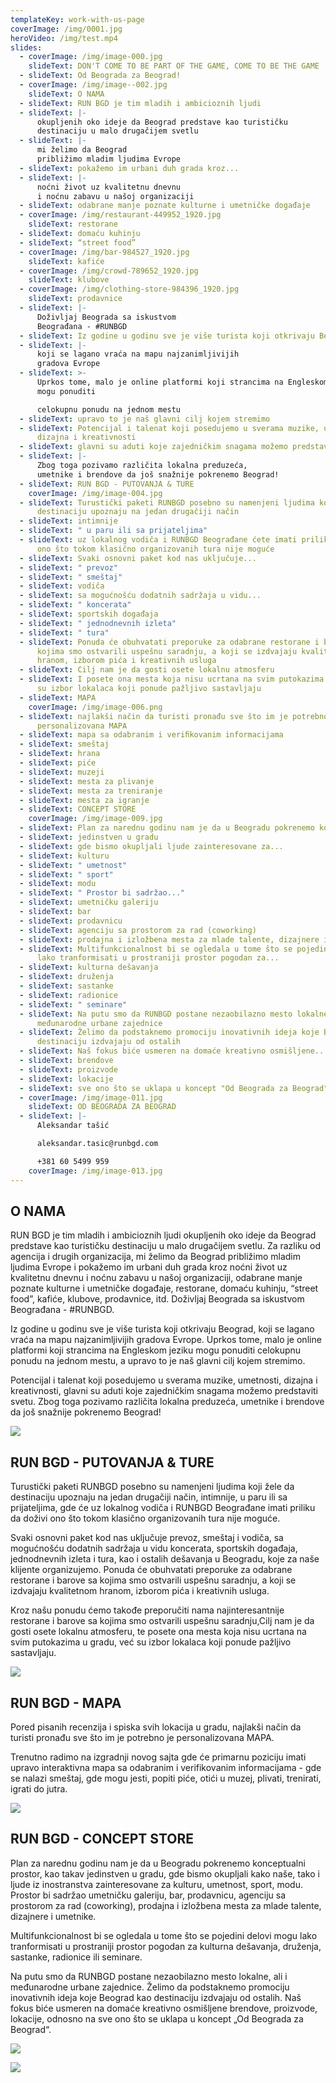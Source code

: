 ```yaml
---
templateKey: work-with-us-page
coverImage: /img/0001.jpg
heroVideo: /img/test.mp4
slides:
  - coverImage: /img/image-000.jpg
    slideText: DON'T COME TO BE PART OF THE GAME, COME TO BE THE GAME
  - slideText: Od Beograda za Beograd!
  - coverImage: /img/image--002.jpg
    slideText: O NAMA
  - slideText: RUN BGD je tim mladih i ambicioznih ljudi
  - slideText: |-
      okupljenih oko ideje da Beograd predstave kao turističku
      destinaciju u malo drugačijem svetlu
  - slideText: |-
      mi želimo da Beograd
      približimo mladim ljudima Evrope
  - slideText: pokažemo im urbani duh grada kroz...
  - slideText: |-
      noćni život uz kvalitetnu dnevnu
      i noćnu zabavu u našoj organizaciji
  - slideText: odabrane manje poznate kulturne i umetničke događaje
  - coverImage: /img/restaurant-449952_1920.jpg
    slideText: restorane
  - slideText: domaću kuhinju
  - slideText: “street food”
  - coverImage: /img/bar-984527_1920.jpg
    slideText: kafiće
  - coverImage: /img/crowd-789652_1920.jpg
    slideText: klubove
  - coverImage: /img/clothing-store-984396_1920.jpg
    slideText: prodavnice
  - slideText: |-
      Doživljaj Beograda sa iskustvom
      Beograđana - #RUNBGD
  - slideText: Iz godine u godinu sve je više turista koji otkrivaju Beograd
  - slideText: |-
      koji se lagano vraća na mapu najzanimljivijih
      gradova Evrope
  - slideText: >-
      Uprkos tome, malo je online platformi koji strancima na Engleskom jeziku
      mogu ponuditi

      celokupnu ponudu na jednom mestu
  - slideText: upravo to je naš glavni cilj kojem stremimo
  - slideText: Potencijal i talenat koji posedujemo u sverama muzike, umetnosti,
      dizajna i kreativnosti
  - slideText: glavni su aduti koje zajedničkim snagama možemo predstaviti svetu.
  - slideText: |-
      Zbog toga pozivamo različita lokalna preduzeća,
      umetnike i brendove da još snažnije pokrenemo Beograd!
  - slideText: RUN BGD - PUTOVANJA & TURE
    coverImage: /img/image-004.jpg
  - slideText: Turustički paketi RUNBGD posebno su namenjeni ljudima koji žele da
      destinaciju upoznaju na jedan drugačiji način
  - slideText: intimnije
  - slideText: " u paru ili sa prijateljima"
  - slideText: uz lokalnog vodiča i RUNBGD Beograđane ćete imati priliku da doživite
      ono što tokom klasično organizovanih tura nije moguće
  - slideText: Svaki osnovni paket kod nas uključuje...
  - slideText: " prevoz"
  - slideText: " smeštaj"
  - slideText: vodiča
  - slideText: sa mogućnošću dodatnih sadržaja u vidu...
  - slideText: " koncerata"
  - slideText: sportskih događaja
  - slideText: " jednodnevnih izleta"
  - slideText: " tura"
  - slideText: Ponuda će obuhvatati preporuke za odabrane restorane i barove sa
      kojima smo ostvarili uspešnu saradnju, a koji se izdvajaju kvalitetnom
      hranom, izborom pića i kreativnih usluga
  - slideText: Cilj nam je da gosti osete lokalnu atmosferu
  - slideText: I posete ona mesta koja nisu ucrtana na svim putokazima u gradu, već
      su izbor lokalaca koji ponude pažljivo sastavljaju
  - slideText: MAPA
    coverImage: /img/image-006.png
  - slideText: najlakši način da turisti pronađu sve što im je potrebno je
      personalizovana MAPA
  - slideText: mapa sa odabranim i veriﬁkovanim informacijama
  - slideText: smeštaj
  - slideText: hrana
  - slideText: piće
  - slideText: muzeji
  - slideText: mesta za plivanje
  - slideText: mesta za treniranje
  - slideText: mesta za igranje
  - slideText: CONCEPT STORE
    coverImage: /img/image-009.jpg
  - slideText: Plan za narednu godinu nam je da u Beogradu pokrenemo konceptualni prostor
  - slideText: jedinstven u gradu
  - slideText: gde bismo okupljali ljude zainteresovane za...
  - slideText: kulturu
  - slideText: " umetnost"
  - slideText: " sport"
  - slideText: modu
  - slideText: " Prostor bi sadržao..."
  - slideText: umetničku galeriju
  - slideText: bar
  - slideText: prodavnicu
  - slideText: agenciju sa prostorom za rad (coworking)
  - slideText: prodajna i izložbena mesta za mlade talente, dizajnere i umetnike
  - slideText: Multifunkcionalnost bi se ogledala u tome što se pojedini delovi mogu
      lako tranformisati u prostraniji prostor pogodan za...
  - slideText: kulturna dešavanja
  - slideText: druženja
  - slideText: sastanke
  - slideText: radionice
  - slideText: " seminare"
  - slideText: Na putu smo da RUNBGD postane nezaobilazno mesto lokalne, ali i
      međunarodne urbane zajednice
  - slideText: Želimo da podstaknemo promociju inovativnih ideja koje Beograd kao
      destinaciju izdvajaju od ostalih
  - slideText: Naš fokus biće usmeren na domaće kreativno osmišljene...
  - slideText: brendove
  - slideText: proizvode
  - slideText: lokacije
  - slideText: sve ono što se uklapa u koncept "Od Beograda za Beograd"
  - coverImage: /img/image-011.jpg
    slideText: OD BEOGRADA ZA BEOGRAD
  - slideText: |-
      Aleksandar tašić

      aleksandar.tasic@runbgd.com

      +381 60 5499 959
    coverImage: /img/image-013.jpg
---
```


## O NAMA

RUN BGD je tim mladih i ambicioznih ljudi okupljenih oko ideje da Beograd predstave kao turističku
destinaciju u malo drugačijem svetlu. Za razliku od agencija i drugih organizacija, mi želimo da Beograd
približimo mladim ljudima Evrope i pokažemo im urbani duh grada kroz noćni život uz kvalitetnu dnevnu
i noćnu zabavu u našoj organizaciji, odabrane manje poznate kulturne i umetničke događaje, restorane,
domaću kuhinju, “street food”, kafiće, klubove, prodavnice, itd. Doživljaj Beograda sa iskustvom
Beograđana - #RUNBGD.

Iz godine u godinu sve je više turista koji otkrivaju Beograd, koji se lagano vraća na mapu najzanimljivijih
gradova Evrope. Uprkos tome, malo je online platformi koji strancima na Engleskom jeziku mogu ponuditi
celokupnu ponudu na jednom mestu, a upravo to je naš glavni cilj kojem stremimo.

Potencijal i talenat koji posedujemo u sverama muzike, umetnosti, dizajna i kreativnosti, glavni su aduti
koje zajedničkim snagama možemo predstaviti svetu. Zbog toga pozivamo različita lokalna preduzeća,
umetnike i brendove da još snažnije pokrenemo Beograd!

![](/img/0005.jpg)

## RUN BGD - PUTOVANJA & TURE

Turustički paketi RUNBGD posebno su namenjeni ljudima koji žele da destinaciju upoznaju na
jedan drugačiji način, intimnije, u paru ili sa prijateljima, gde će uz lokalnog vodiča i RUNBGD
Beograđane imati priliku da doživi ono što tokom klasično organizovanih tura nije moguće.

Svaki osnovni paket kod nas uključuje prevoz, smeštaj i vodiča, sa mogućnošću dodatnih sadržaja u
vidu koncerata, sportskih događaja, jednodnevnih izleta i tura, kao i ostalih dešavanja u Beogradu,
koje za naše klijente organizujemo. Ponuda će obuhvatati preporuke za odabrane restorane i barove
sa kojima smo ostvarili uspešnu saradnju, a koji se izdvajaju kvalitetnom hranom, izborom pića i
kreativnih usluga.

Kroz našu ponudu ćemo takođe preporučiti nama najinteresantnije restorane i barove sa kojima smo
ostvarili uspešnu saradnju,Cilj nam je da gosti osete lokalnu atmosferu, te posete ona mesta koja
nisu ucrtana na svim putokazima u gradu, već su izbor lokalaca koji ponude pažljivo sastavljaju.

![](/img/0007.jpg)

## RUN BGD - MAPA

Pored pisanih recenzija i spiska svih lokacija u gradu, najlakši način da turisti pronađu
sve što im je potrebno je personalizovana MAPA.

Trenutno radimo na izgradnji novog sajta gde će primarnu poziciju imati upravo
interaktivna mapa sa odabranim i verifikovanim informacijama - gde se nalazi smeštaj,
gde mogu jesti, popiti piće, otići u muzej, plivati, trenirati, igrati do jutra.

![](/img/0009.jpg)

## RUN BGD - CONCEPT STORE

Plan za narednu godinu nam je da u Beogradu pokrenemo konceptualni prostor, kao takav
jedinstven u gradu, gde bismo okupljali kako naše, tako i ljude iz inostranstva zainteresovane za
kulturu, umetnost, sport, modu. Prostor bi sadržao umetničku galeriju, bar, prodavnicu, agenciju
sa prostorom za rad (coworking), prodajna i izložbena mesta za mlade talente, dizajnere i
umetnike.

Multifunkcionalnost bi se ogledala u tome što se pojedini delovi mogu lako tranformisati u
prostraniji prostor pogodan za kulturna dešavanja, druženja, sastanke, radionice ili seminare.

Na putu smo da RUNBGD postane nezaobilazno mesto lokalne, ali i međunarodne urbane
zajednice. Želimo da podstaknemo promociju inovativnih ideja koje Beograd kao destinaciju
izdvajaju od ostalih. Naš fokus biće usmeren na domaće kreativno osmišljene brendove,
proizvode, lokacije, odnosno na sve ono što se uklapa u koncept „Od Beograda za Beograd“.

![](/img/0011.jpg)

![](/img/0012.jpg)